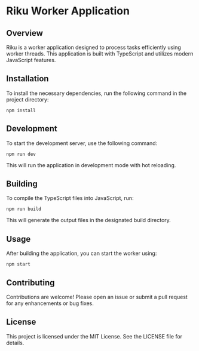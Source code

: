 # Riku Worker Application

## Overview
Riku is a worker application designed to process tasks efficiently using worker threads. This application is built with TypeScript and utilizes modern JavaScript features.

## Installation
To install the necessary dependencies, run the following command in the project directory:

```
npm install
```

## Development
To start the development server, use the following command:

```
npm run dev
```

This will run the application in development mode with hot reloading.

## Building
To compile the TypeScript files into JavaScript, run:

```
npm run build
```

This will generate the output files in the designated build directory.

## Usage
After building the application, you can start the worker using:

```
npm start
```

## Contributing
Contributions are welcome! Please open an issue or submit a pull request for any enhancements or bug fixes.

## License
This project is licensed under the MIT License. See the LICENSE file for details.
